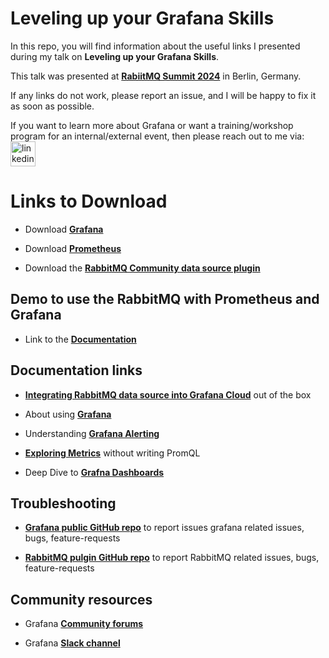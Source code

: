 # Leveling up your Grafana Skills

In this repo, you will find information about the useful links I presented during my talk on **Leveling up your Grafana Skills**.

This talk was presented at **[RabiitMQ Summit 2024](https://rabbitmq-summit-2024.sessionize.com/)** in Berlin, Germany.

If any links do not work, please report an issue, and I will be happy to fix it as soon as possible.

If you want to learn more about Grafana or want a training/workshop program for an internal/external event, then please reach out to me via:
  <a href="https://www.linkedin.com/in/syed-usman-ahmad-b1415515/" target="_blank">
    <img src="https://img.shields.io/static/v1?message=LinkedIn&logo=linkedin&label=&color=0077B5&logoColor=white&labelColor=&style=for-the-badge" height="40" alt="linkedin logo"  />
  </a>


# Links to Download

- Download **[Grafana](https://grafana.com/grafana/)**

- Download **[Prometheus](https://prometheus.io/download/)**

- Download the **[RabbitMQ Community data source plugin](https://grafana.com/grafana/plugins/maormil-rabbitmq-datasource/)**

## Demo to use the RabbitMQ with Prometheus and Grafana

- Link to the **[Documentation](https://www.rabbitmq.com/docs/prometheus)**

## Documentation links

- **[Integrating RabbitMQ data source into Grafana Cloud](https://grafana.com/docs/grafana-cloud/monitor-infrastructure/integrations/integration-reference/integration-rabbitmq/)** out of the box

- About using **[Grafana](https://grafana.com/docs/grafana/latest/)**

- Understanding **[Grafana Alerting](https://grafana.com/docs/grafana/latest/alerting/)**

- **[Exploring Metrics](https://grafana.com/docs/grafana/latest/explore/simplified-exploration/metrics/)** without writing PromQL

- Deep Dive to **[Grafna Dashboards](https://grafana.com/docs/grafana/latest/dashboards/)**

## Troubleshooting

- **[Grafana public GitHub repo](https://github.com/grafana/grafana/)** to report issues grafana related issues, bugs, feature-requests
  
- **[RabbitMQ pulgin GitHub repo](https://github.com/rabbitmq/rabbitmq-server)** to report RabbitMQ related issues, bugs, feature-requests


## Community resources

- Grafana **[Community forums](https://community.grafana.com/)**

- Grafana **[Slack channel]( https://slack.grafana.com/)**
